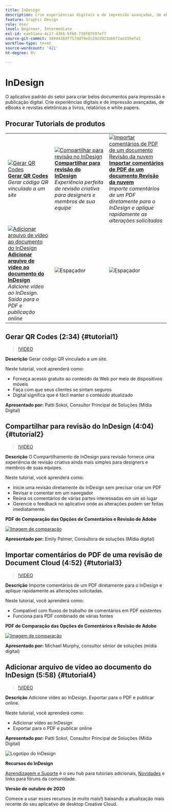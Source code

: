```yaml
---
title: InDesign
description: Crie experiências digitais e de impressão avançadas, de eBooks e revistas eletrônicas a livros, relatórios e white papers
feature: Graphic Design
role: User
level: Beginner, Intermediate
exl-id: eae51aea-4c17-4356-bfb0-720f87597ef7
source-git-commit: 58444368f757ddf9edc292d921bb6f2ae335efa3
workflow-type: tm+mt
source-wordcount: '421'
ht-degree: 0%

---
```


# InDesign

O aplicativo padrão do setor para criar belos documentos para impressão e publicação digital. Crie experiências digitais e de impressão avançadas, de eBooks e revistas eletrônicas a livros, relatórios e white papers.

## Procurar Tutorials de produtos

<table style="table-layout:fixed">
<tr>
 <td>
    <a href="indesign.md#tutorial1">
        <img alt="Gerar QR Codes" src="../assets/InDesign_qrCodes_sokol_thumbnail.jpg" />
    </a>
    <div>
    <a href="indesign.md#tutorial1"><strong>Gerar QR Codes</strong></a>
    </div>
    <em>Gerar código QR vinculado a um site</em>
    <br>
  </td>
  <td>
   <a href="indesign.md#tutorial2">
      <img alt="Compartilhar para revisão no InDesign" src="../assets/indesign_shareforreview_palmer_thumbnail.jpg" />
   </a>
    <div>
   <a href="indesign.md#tutorial2"><strong>Compartilhar para revisão do InDesign</strong></a>
    </div>
    <em>Experiência perfeita de revisão criativa para designers e membros de sua equipe</em>
    <br>
  </td>
  <td>
    <a href="indesign.md#tutorial3">
        <img alt="Importar comentários de PDF de um documento 
Revisão da nuvem" src="../assets/indesign_pdfcomments_murphy_thumbnail.jpg" />
    </a>
    <div>
    <a href="indesign.md#tutorial3"><strong>Importar comentários de PDF de um documento 
Revisão da nuvem</strong></a>
    </div>
    <em>Importe comentários de um PDF diretamente para o InDesign e aplique rapidamente as alterações solicitadas</em>
    <br>
  </td>
</tr>
<tr>
<td>
   <a href="indesign.md#tutorial4">
      <img alt="Adicionar arquivo de vídeo ao documento do InDesign" src="../assets/indesign_video_sokol_thumbnail.jpg" />
   </a>
    <div>
   <a href="indesign.md#tutorial4"><strong>Adicionar arquivo de vídeo ao documento do InDesign</strong></a>
    </div>
    <em>Adicione vídeo ao InDesign. Saída para o PDF e publicação online</em>
    <br>
  </td>
 <td>
    <img alt="Espaçador" src="../assets/Gray_thumbnail.png" />
    <div>
    <br>
 </td>
 <td>
    <img alt="Espaçador" src="../assets/Gray_thumbnail.png" />
    <div>
    <br>
 </td>
</tr>
</table>

## Gerar QR Codes (2:34) {#tutorial1}

>[!VIDEO](https://video.tv.adobe.com/v/326818?hidetitle=true)

**Descrição**
Gerar código QR vinculado a um site.

Neste tutorial, você aprenderá como:
* Forneça acesso gratuito ao conteúdo da Web por meio de dispositivos móveis
* Faça com que seus clientes se sintam seguros
* Digital significa que é fácil manter o conteúdo atualizado

**Apresentado por:**
Patti Sokol, Consultor Principal de Soluções (Mídia Digital)

## Compartilhar para revisão do InDesign (4:04) {#tutorial2}

>[!VIDEO](https://video.tv.adobe.com/v/326824?hidetitle=true)

**Descrição**
O Compartilhamento de InDesign para revisão fornece uma experiência de revisão criativa ainda mais simples para designers e membros de suas equipes.

Neste tutorial, você aprenderá como:
* Inicie uma revisão diretamente do InDesign sem precisar criar um PDF
* Revisar e comentar em um navegador
* Reúna os comentários de várias partes interessadas em um só lugar
* Gerencie o feedback no aplicativo onde as alterações podem ser feitas imediatamente.

**PDF de Comparação das Opções de Comentários e Revisão de Adobe**

[![Imagem de comparação](../assets/ComparisonPDF_thumbnail_96.png)](../assets/Adobe_Review_and_Comment_Comparisons.pdf)

**Apresentado por:**
Emily Palmer, Consultora de soluções (Mídia digital)

## Importar comentários de PDF de uma revisão de Document Cloud (4:52) {#tutorial3}

>[!VIDEO](https://video.tv.adobe.com/v/326959?hidetitle=true)

**Descrição**
Importe comentários de um PDF diretamente para o InDesign e aplique rapidamente as alterações solicitadas.

Neste tutorial, você aprenderá como:
* Compatível com fluxos de trabalho de comentários em PDF existentes
* Funciona para PDF combinado de várias fontes

**PDF de Comparação das Opções de Comentários e Revisão de Adobe**

[![Imagem de comparação](../assets/ComparisonPDF_thumbnail_96.png)](../assets/Adobe_Review_and_Comment_Comparisons.pdf)

**Apresentado por:**
Michael Murphy, consultor sênior de soluções (mídia digital)

## Adicionar arquivo de vídeo ao documento do InDesign (5:58) {#tutorial4}

>[!VIDEO](https://video.tv.adobe.com/v/326757?hidetitle=true)

**Descrição**
Adicione vídeo ao InDesign. Exportar para o PDF e publicar online.

Neste tutorial, você aprenderá como:
* Adicionar vídeo ao InDesign
* Exportar para o PDF e publicar online

**Apresentado por:**
Patti Sokol, Consultor Principal de Soluções (Mídia Digital)

![Logotipo do InDesign](../assets/id_appicon_96.png)

**Recursos do InDesign**

[Aprendizagem e Suporte](https://helpx.adobe.com/br/support/indesign.html) é o seu hub para tutoriais adicionais, [Novidades](https://helpx.adobe.com/br/indesign/user-guide.html/indesign/using/whats-new.ug.html) e links para fóruns da comunidade.

**Versão de outubro de 2020**

Comece a usar esses recursos (e muito mais!) baixando a atualização mais recente do seu aplicativo de desktop Creative Cloud.
